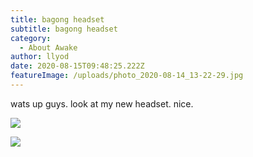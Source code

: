 ```yaml
---
title: bagong headset
subtitle: bagong headset
category:
  - About Awake
author: llyod
date: 2020-08-15T09:48:25.222Z
featureImage: /uploads/photo_2020-08-14_13-22-29.jpg
---
```

wats up guys. look at my new headset. nice. 

![](/uploads/photo_2020-08-14_13-24-29.jpg)

![](/uploads/photo_2020-08-14_13-22-29.jpg)